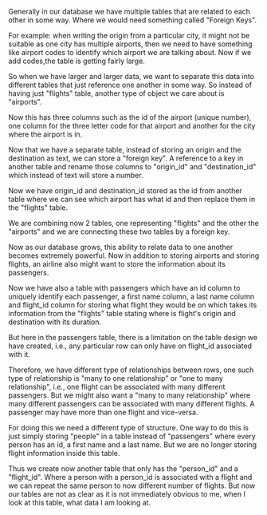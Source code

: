 Generally in our database we have multiple tables that are related to each other in some way. Where we would need something called "Foreign Keys".

For example: when writing the origin from a particular city, it might not be suitable as one city has multiple airports, then we need to have something like airport codes to identify which airport we are talking about. Now if we add codes,the table is getting fairly large.

So when we have larger and larger data, we want to separate this data into different tables that just reference one another in some way. So instead of having just "flights" table, another type of object we care about is "airports". 

Now this has three columns such as the id of the airport (unique number), one column for the three letter code for that airport and another for the city where the airport is in.

Now that we have a separate table, instead of storing an origin and the destination as text, we can store a "foreign key". A reference to a key in another table and rename those columns to "origin_id" and "destination_id" which instead of text will store a number. 

Now we have origin_id and destination_id stored as the id from another table where we can see which airport has what id and then replace them in the "flights" table.

We are combining now 2 tables, one representing "flights" and the other the "airports" and we are connecting these two tables by a foreign key.

Now as our database grows, this ability to relate data to one another becomes extremely powerful. Now in addition to storing airports and storing flights, an airline also might want to store the information about its passengers. 

Now we have also a table with passengers which have an id column to uniquely identify each passenger, a first name column, a last name column and flight_id column for storing what flight they would be on which takes its information from the "flights" table stating where is flight's origin and destination with its duration.

But here in the passengers table, there is a limitation on the table design we have created, i.e., any particular row can only have on flight_id associated with it.

Therefore, we have different type of relationships between rows, one such type of relationship is "many to one relationship" or "one to many relationship", i.e., one flight can be associated with many different passengers. But we might also want a "many to many relationship" where many different passengers can be associated with many different flights. A passenger may have more than one flight and vice-versa.

For doing this we need a different type of structure. One way to do this is just simply storing "people" in a table instead of "passengers" where every person has an id, a first name and a last name. But we are no longer storing flight information inside this table. 

Thus we create now another table that only has the "person_id" and a "flight_id". Where a person with a person_id is associated with a flight and we can repeat the same person to now different number of flights. But now our tables are not as clear as it is not immediately obvious to me, when I look at this table, what data I am looking at.